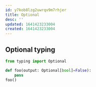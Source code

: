 ```yaml
---
id: y7kob8lzg2uwrqv9m7rhjer
title: Optional
desc: ''
updated: 1641423233004
created: 1641423233004
---
```



## Optional typing

```python
from typing import Optional

def foo(output: Optional[bool]=False):
	pass
foo()
```
